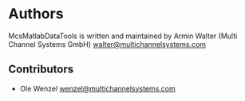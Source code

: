 # Authors

McsMatlabDataTools is written and maintained by Armin Walter (Multi Channel Systems GmbH) <walter@multichannelsystems.com>

## Contributors
* Ole Wenzel <wenzel@multichannelsystems.com>